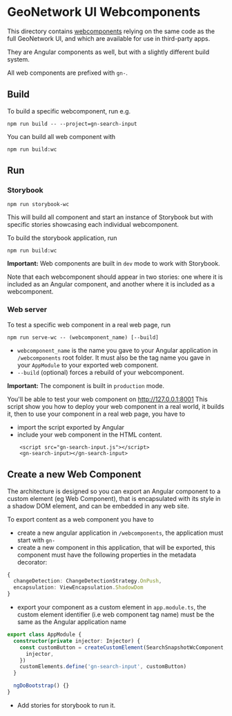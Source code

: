 # GeoNetwork UI Webcomponents

This directory contains [webcomponents](https://developer.mozilla.org/en-US/docs/Web/Web_Components) relying on the same code as the full GeoNetwork UI, and which are available for use in third-party apps.

They are Angular components as well, but with a slightly different build system.

All web components are prefixed with `gn-`.

## Build
To build a specific webcomponent, run e.g. 
```
npm run build -- --project=gn-search-input
```
You can build all web component with 
```
npm run build:wc
```

## Run
### Storybook
```shell script
npm run storybook-wc
```
This will build all component and start an instance of Storybook but with specific stories showcasing each individual webcomponent.

To build the storybook application, run
```shell script
npm run build:wc
```
**Important:** Web components are built in `dev` mode to work with Storybook.

Note that each webcomponent should appear in two stories: one where it is included as an Angular component, and another where it is included as a webcomponent.


### Web server
To test a specific web component in a real web page, run
```shell script
npm run serve-wc -- (webcomponent_name) [--build]
```
- `webcomponent_name` is the name you gave to your Angular application in `/webcomponents` root folder. It must also be the tag name you gave in your `AppModule` to your exported web component.
- `--build` (optional) forces a rebuild of your webcomponent.

**Important:** The component is built in `production` mode.

You'll be able to test your web component on http://127.0.0.1:8001
This script show you how to deploy your web component in a real world, it builds it, then to use your component in a real web page, you have to
- import the script exported by Angular
- include your web component in the HTML content.

```angular2html
    <script src="gn-search-input.js"></script>
    <gn-search-input></gn-search-input>
```

## Create a new Web Component

The architecture is designed so you can export an Angular component to a custom element (eg Web Component), 
that is encapsulated with its style in a shadow DOM element, and can be embedded in any web site.

To export content as a web component you have to
- create a new angular application in `/webcomponents`, the application must start with `gn-`
- create a new component in this application, that will be exported, this component must have the following properties in the metadata decorator:
```typescript
{
  changeDetection: ChangeDetectionStrategy.OnPush,
  encapsulation: ViewEncapsulation.ShadowDom
}
```
- export your component as a custom element in `app.module.ts`, the custom element identifier (i.e web component tag name) must be the same as the Angular application name
```typescript
export class AppModule {
  constructor(private injector: Injector) {
    const customButton = createCustomElement(SearchSnapshotWcComponent, {
      injector,
    })
    customElements.define('gn-search-input', customButton)
  }

  ngDoBootstrap() {}
}
```
- Add stories for storybook to run it.
